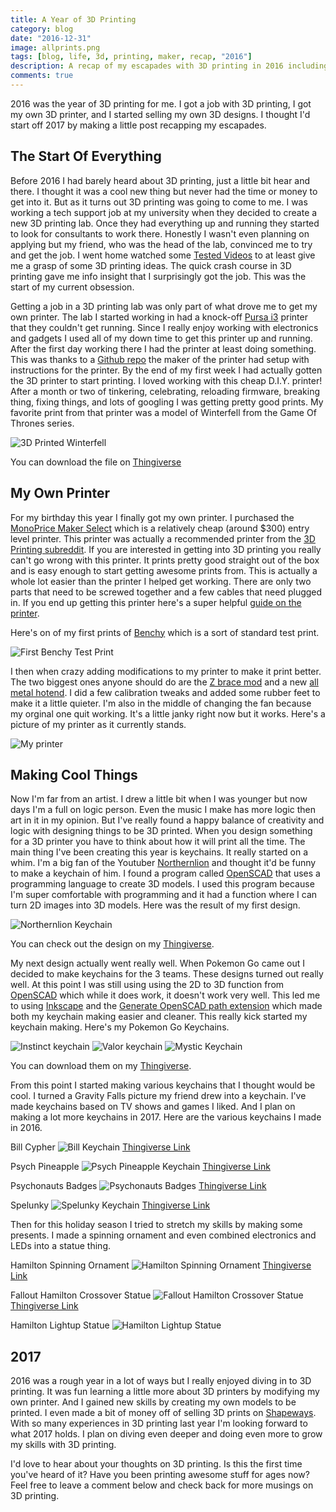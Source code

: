 ```yaml
---
title: A Year of 3D Printing
category: blog
date: "2016-12-31"
image: allprints.png
tags: [blog, life, 3d, printing, maker, recap, "2016"]
description: A recap of my escapades with 3D printing in 2016 including prints from Game of Thrones, Hamilton, Spelunky, Psych, and Psychonauts.
comments: true
---
```


2016 was the year of 3D printing for me. I got a job with 3D printing, I got my own 3D printer, and I started selling my own 3D designs. I thought I'd start off 2017 by making a little post recapping my escapades.

## The Start Of Everything

Before 2016 I had barely heard about 3D printing, just a little bit hear and there. I thought it was a cool new thing but never had the time or money to get into it. But as it turns out 3D printing was going to come to me. I was working a tech support job at my university when they decided to create a new 3D printing lab. Once they had everything up and running they started to look for consultants to work there. Honestly I wasn't even planning on applying but my friend, who was the head of the lab, convinced me to try and get the job. I went home watched some [Tested Videos] to at least give me a grasp of some 3D printing ideas. The quick crash course in 3D printing gave me info insight that I surprisingly got the job. This was the start of my current obsession.

Getting a job in a 3D printing lab was only part of what drove me to get my own printer. The lab I started working in had a knock-off [Pursa i3] printer that they couldn't get running. Since I really enjoy working with electronics and gadgets I used all of my down time to get this printer up and running. After the first day working there I had the printer at least doing something. This was thanks to a [Github repo] the maker of the printer had setup with instructions for the printer.
By the end of my first week I had actually gotten the 3D printer to start printing. I loved working with this cheap D.I.Y. printer! After a month or two of tinkering, celebrating, reloading firmware, breaking thing, fixing things, and lots of googling I was getting pretty good prints. My favorite print from that printer was a model of Winterfell from the Game Of Thrones series.

![3D Printed Winterfell](winterfell.jpg)

You can download the file on [Thingiverse][WinterfellLink]

## My Own Printer

For my birthday this year I finally got my own printer. I purchased the [MonoPrice Maker Select] which is a relatively cheap (around $300) entry level printer. This printer was actually a recommended printer from the [3D Printing subreddit]. If you are interested in getting into 3D printing you really can't go wrong with this printer. It prints pretty good straight out of the box and is easy enough to start getting awesome prints from. This is actually a whole lot easier than the printer I helped get working. There are only two parts that need to be screwed together and a few cables that need plugged in. If you end up getting this printer here's a super helpful [guide on the printer].

Here's on of my first prints of [Benchy][BenchyLink] which is a sort of standard test print.

![First Benchy Test Print](benchy.jpg)

I then when crazy adding modifications to my printer to make it print better. The two biggest ones anyone should do are the [Z brace mod] and a new [all metal hotend]. I did a few calibration tweaks and added some rubber feet to make it a little quieter. I'm also in the middle of changing the fan because my orginal one quit working. It's a little janky right now but it works. Here's a picture of my printer as it currently stands.

![My printer](myprinter.png)

## Making Cool Things

Now I'm far from an artist. I drew a little bit when I was younger but now days I'm a full on logic person. Even the music I make has more logic then art in it in my opinion. But I've really found a happy balance of creativity and logic with designing things to be 3D printed. When you design something for a 3D printer you have to think about how it will print all the time. The main thing I've been creating this year is keychains. It really started on a whim. I'm a big fan of the Youtuber [Northernlion] and thought it'd be funny to make a keychain of him. I found a program called [OpenSCAD] that uses a programming language to create 3D models. I used this program because I'm super comfortable with programming and it had a function where I can turn 2D images into 3D models. Here was the result of my first design.

![Northernlion Keychain](nlKeychain.png)

You can check out the design on my [Thingiverse][NL Thingiverse].

My next design actually went really well. When Pokemon Go came out I decided to make keychains for the 3 teams. These designs turned out really well. At this point I was still using using the 2D to 3D function from [OpenSCAD] which while it does work, it doesn't work very well. This led me to using [Inkscape] and the [Generate OpenSCAD path extension] which made both my keychain making easier and cleaner. This really kick started my keychain making. Here's my Pokemon Go Keychains.

![Instinct keychain](instinctKeychain.png)
![Valor keychain](alorKeychain.png)
![Mystic Keychain](mysticKeychain.png)

You can download them on my [Thingiverse][Pokemon Go Keychain Link].

From this point I started making various keychains that I thought would be cool. I turned a Gravity Falls picture my friend drew into a keychain. I've made keychains based on TV shows and games I liked. And I plan on making a lot more keychains in 2017. Here are the various keychains I made in 2016.

Bill Cypher
![Bill Keychain](billKeychain.jpg)
[Thingiverse Link][Bill Thingiverse]

Psych Pineapple
![Psych Pineapple Keychain](psychKeychain.jpg)
[Thingiverse Link][Psych Thingiverse]

Psychonauts Badges
![Psychonauts Badges](psychonautsBadges.jpg)
[Thingiverse Link][Psychonauts Thingiverse]

Spelunky
![Spelunky Keychain](spelunkyKeychain.png)
[Thingiverse Link][Spelunky Thingiverse]

Then for this holiday season I tried to stretch my skills by making some presents. I made a spinning ornament and even combined electronics and LEDs into a statue thing.

Hamilton Spinning Ornament
![Hamilton Spinning Ornament](hamOrnament.png)
[Thingiverse Link][Ham Ornament Thingiverse]

Fallout Hamilton Crossover Statue
![Fallout Hamilton Crossover Statue](falloutStatue.png)
[Thingiverse Link][Fallout Thingiverse]

Hamilton Lightup Statue
![Hamilton Lightup Statue](hamStatueFull.png)

## 2017

2016 was a rough year in a lot of ways but I really enjoyed diving in to 3D printing. It was fun learning a little more about 3D printers by modifying my own printer. And I gained new skills by creating my own models to be printed. I even made a bit of money off of selling 3D prints on [Shapeways]. With so many experiences in 3D printing last year I'm looking forward to what 2017 holds. I plan on diving even deeper and doing even more to grow my skills with 3D printing.

I'd love to hear about your thoughts on 3D printing. Is this the first time you've heard of it? Have you been printing awesome stuff for ages now? Feel free to leave a comment below and check back for more musings on 3D printing.

[Tested Videos]: https://www.youtube.com/watch?v=b0U6LgmB0j4
[Pursa i3]: http://www.prusa3d.com
[Github repo]: https://github.com/garynmckinney/3DPrinter
[WinterfellLink]: http://www.thingiverse.com/thing:39680
[Monoprice Maker Select]: http://www.monoprice.com/product?p_id=13860
[3D Printing subreddit]: https://www.reddit.com/r/3Dprinting/
[guide on the printer]: http://3dprinterwiki.info/wiki/wanhao-duplicator-i3/
[BenchyLink]: http://www.3dbenchy.com
[Z brace mod]: http://www.thingiverse.com/thing:921948
[all metal hotend]: http://www.micro-swiss.com/product-page/29551477-6081-c30f-04fe-cece31e3ba6f
[Northernlion]: https://www.youtube.com/user/Northernlion
[OpenSCAD]: http://www.openscad.org
[NL Thingiverse]: http://www.thingiverse.com/thing:1591913
[Inkscape]: https://inkscape.org/en/
[Generate OpenSCAD path extension]: http://www.thingiverse.com/thing:25036
[Pokemon Go Keychain Link]: http://www.thingiverse.com/cxsquared/collections/pokemon-go-keychains
[Bill Thingiverse]: http://www.thingiverse.com/thing:1738493
[Psych Thingiverse]: http://www.thingiverse.com/thing:1649355
[Psychonauts Thingiverse]: http://www.thingiverse.com/thing:1940017
[Spelunky Thingiverse]: http://www.thingiverse.com/thing:1976613
[Ham Ornament Thingiverse]: http://www.thingiverse.com/thing:1935739
[Fallout Thingiverse]: http://www.thingiverse.com/thing:1976702
[Shapeways]: http://www.shapeways.com/shops/nerdy-knickknacks
